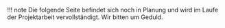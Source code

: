 !!! note
    Die folgende Seite befindet sich noch in Planung und wird im Laufe der Projektarbeit vervollständigt.
    Wir bitten um Geduld.



